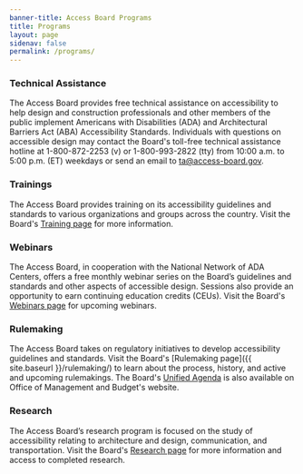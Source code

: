 ```yaml
---
banner-title: Access Board Programs
title: Programs
layout: page
sidenav: false
permalink: /programs/
---
```


### Technical Assistance
The Access Board provides free technical assistance on accessibility to help design and construction professionals and other members of the public implement Americans with Disabilities (ADA) and Architectural Barriers Act (ABA) Accessibility Standards. Individuals with questions on accessible design may contact the Board's toll-free technical assistance hotline at 1-800-872-2253 (v) or 1-800-993-2822 (tty) from 10:00 a.m. to 5:00 p.m. (ET) weekdays or send an email to <ta@access-board.gov>.

### Trainings
The Access Board provides training on its accessibility guidelines and standards to various organizations and groups across the country. Visit the Board's [Training page](https://www.access-board.gov/webinars/training.html) for more information.

### Webinars
The Access Board, in cooperation with the National Network of ADA Centers, offers a free monthly webinar series on the Board’s guidelines and standards and other aspects of accessible design. Sessions also provide an opportunity to earn continuing education credits (CEUs). Visit the Board's [Webinars page](https://www.access-board.gov/webinars/) for upcoming webinars.

### Rulemaking
The Access Board takes on regulatory initiatives to develop accessibility guidelines and standards. Visit the Board's [Rulemaking page]({{ site.baseurl }}/rulemaking/) to learn about the process, history, and active and upcoming rulemakings. The Board's [Unified Agenda](https://www.reginfo.gov/public/do/eAgendaMain?operation=OPERATION_GET_AGENCY_RULE_LIST&currentPub=true&agencyCode=&showStage=active&agencyCd=3014&csrf_token=4477D73C38800DD64CF55ADB1768D8D45A731BE31E15AB2A267391786B5743BB6B29078DCC57BFFFD1D816392F7FE84DBA51) is also available on Office of Management and Budget's website.

### Research
The Access Board’s research program is focused on the study of accessibility relating to architecture and design, communication, and transportation. Visit the Board's [Research page](https://www.access-board.gov/research/) for more information and access to completed research.
